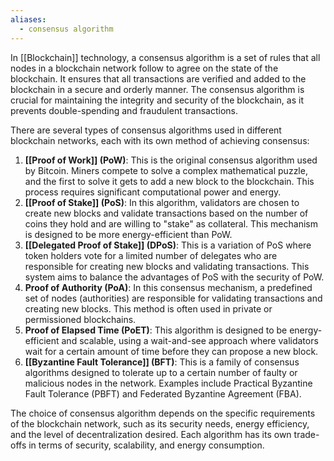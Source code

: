 ```yaml
---
aliases:
  - consensus algorithm
---
```


In [[Blockchain]] technology, a consensus algorithm is a set of rules that all nodes in a blockchain network follow to agree on the state of the blockchain. It ensures that all transactions are verified and added to the blockchain in a secure and orderly manner. The consensus algorithm is crucial for maintaining the integrity and security of the blockchain, as it prevents double-spending and fraudulent transactions.

There are several types of consensus algorithms used in different blockchain networks, each with its own method of achieving consensus:

1. **[[Proof of Work]] (PoW)**: This is the original consensus algorithm used by Bitcoin. Miners compete to solve a complex mathematical puzzle, and the first to solve it gets to add a new block to the blockchain. This process requires significant computational power and energy.
2. **[[Proof of Stake]] (PoS)**: In this algorithm, validators are chosen to create new blocks and validate transactions based on the number of coins they hold and are willing to "stake" as collateral. This mechanism is designed to be more energy-efficient than PoW.
3. **[[Delegated Proof of Stake]] (DPoS)**: This is a variation of PoS where token holders vote for a limited number of delegates who are responsible for creating new blocks and validating transactions. This system aims to balance the advantages of PoS with the security of PoW.
4. **Proof of Authority (PoA)**: In this consensus mechanism, a predefined set of nodes (authorities) are responsible for validating transactions and creating new blocks. This method is often used in private or permissioned blockchains.
5. **Proof of Elapsed Time (PoET)**: This algorithm is designed to be energy-efficient and scalable, using a wait-and-see approach where validators wait for a certain amount of time before they can propose a new block.
6. **[[Byzantine Fault Tolerance]] (BFT)**: This is a family of consensus algorithms designed to tolerate up to a certain number of faulty or malicious nodes in the network. Examples include Practical Byzantine Fault Tolerance (PBFT) and Federated Byzantine Agreement (FBA).

The choice of consensus algorithm depends on the specific requirements of the blockchain network, such as its security needs, energy efficiency, and the level of decentralization desired. Each algorithm has its own trade-offs in terms of security, scalability, and energy consumption.
